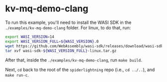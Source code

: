 # kv-mq-demo-clang

To run this example, you'll need to install the WASI SDK in the `./examples/kv-mq-demo-clang` folder. For linux, to do that, run:
```sh
export WASI_VERSION=14
export WASI_VERSION_FULL=${WASI_VERSION}.0
wget https://github.com/WebAssembly/wasi-sdk/releases/download/wasi-sdk-${WASI_VERSION}/wasi-sdk-${WASI_VERSION_FULL}-linux.tar.gz
tar xvf wasi-sdk-${WASI_VERSION_FULL}-linux.tar.gz
```

After that, inside the `./examples/kv-mq-demo-clang`, run `make build`.

Next, `cd` back to the root of the `spiderlightning` repo (i.e., `cd ../..`), and `make run-c`.
